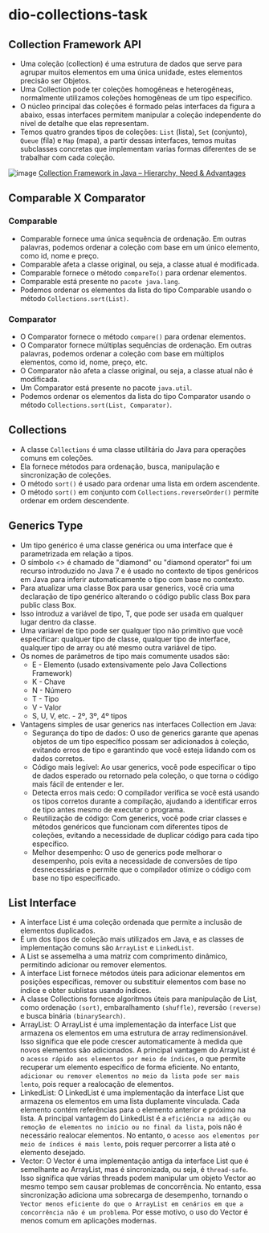 # dio-collections-task
## Collection Framework API
  - Uma coleção (collection) é uma estrutura de dados que serve para agrupar muitos elementos em uma única unidade, estes elementos precisão ser Objetos.
  - Uma Collection pode ter coleções homogêneas e heterogêneas, normalmente utilizamos coleções homogêneas de um tipo especifico.
  - O núcleo principal das coleções é formado pelas interfaces da figura a abaixo, essas interfaces permitem manipular a coleção independente do nível de detalhe que elas representam.
  - Temos quatro grandes tipos de coleções: `List` (lista), `Set` (conjunto), `Queue` (fila) e `Map` (mapa), a partir dessas interfaces, temos muitas subclasses concretas que implementam varias formas diferentes de se trabalhar com cada coleção.

![image](https://github.com/FelipeFerraz4/dio-collections-task/assets/115377471/e800a458-d807-45b0-a6cf-0017ddc0b396)
[Collection Framework in Java – Hierarchy, Need & Advantages](https://data-flair.training/blogs/collection-framework-in-java/)

## Comparable X Comparator
### Comparable
  - Comparable fornece uma única sequência de ordenação. Em outras palavras, podemos ordenar a coleção com base em um único elemento, como id, nome e preço.
  - Comparable afeta a classe original, ou seja, a classe atual é modificada.
  - Comparable fornece o método `compareTo()` para ordenar elementos.
  - Comparable está presente no `pacote java.lang`.
  - Podemos ordenar os elementos da lista do tipo Comparable usando o método `Collections.sort(List)`.
### Comparator
  - O Comparator fornece o método `compare()` para ordenar elementos.
  - O Comparator fornece múltiplas sequências de ordenação. Em outras palavras, podemos ordenar a coleção com base em múltiplos elementos, como id, nome, preço, etc.
  - O Comparator não afeta a classe original, ou seja, a classe atual não é modificada.
  - Um Comparator está presente no pacote `java.util`.
  - Podemos ordenar os elementos da lista do tipo Comparator usando o método `Collections.sort(List, Comparator)`.

## Collections
  - A classe `Collections` é uma classe utilitária do Java para operações comuns em coleções.
  - Ela fornece métodos para ordenação, busca, manipulação e sincronização de coleções.
  - O método `sort()` é usado para ordenar uma lista em ordem ascendente.
  - O método `sort()` em conjunto com `Collections.reverseOrder()` permite ordenar em ordem descendente.

## Generics Type
  - Um tipo genérico é uma classe genérica ou uma interface que é parametrizada em relação a tipos.
  - O símbolo <> é chamado de "diamond" ou "diamond operator" foi um recurso introduzido no Java 7 e é usado no contexto de tipos genéricos em Java para inferir automaticamente o tipo com base no contexto.
  - Para atualizar uma classe Box para usar generics, você cria uma declaração de tipo genérico alterando o código public class Box para public class Box<T>.
  - Isso introduz a variável de tipo, T, que pode ser usada em qualquer lugar dentro da classe.
  - Uma variável de tipo pode ser qualquer tipo não primitivo que você especificar: qualquer tipo de classe, qualquer tipo de interface, qualquer tipo de array ou até mesmo outra variável de tipo.
  - Os nomes de parâmetros de tipo mais comumente usados são:
    - E - Elemento (usado extensivamente pelo Java Collections Framework)
    - K - Chave
    - N - Número
    - T - Tipo
    - V - Valor
    - S, U, V, etc. - 2º, 3º, 4º tipos
  - Vantagens simples de usar generics nas interfaces Collection em Java:
    - Segurança do tipo de dados: O uso de generics garante que apenas objetos de um tipo específico possam ser adicionados à coleção, evitando erros de tipo e garantindo que você esteja lidando com os dados corretos.
    - Código mais legível: Ao usar generics, você pode especificar o tipo de dados esperado ou retornado pela coleção, o que torna o código mais fácil de entender e ler.
    - Detecta erros mais cedo: O compilador verifica se você está usando os tipos corretos durante a compilação, ajudando a identificar erros de tipo antes mesmo de executar o programa.
    - Reutilização de código: Com generics, você pode criar classes e métodos genéricos que funcionam com diferentes tipos de coleções, evitando a necessidade de duplicar código para cada tipo específico.
    - Melhor desempenho: O uso de generics pode melhorar o desempenho, pois evita a necessidade de conversões de tipo desnecessárias e permite que o compilador otimize o código com base no tipo especificado.

## List Interface
  - A interface List é uma coleção ordenada que permite a inclusão de elementos duplicados.
  - É um dos tipos de coleção mais utilizados em Java, e as classes de implementação comuns são `ArrayList` e `LinkedList`.
  - A List se assemelha a uma matriz com comprimento dinâmico, permitindo adicionar ou remover elementos.
  - A interface List fornece métodos úteis para adicionar elementos em posições específicas, remover ou substituir elementos com base no índice e obter sublistas usando índices.
  - A classe Collections fornece algoritmos úteis para manipulação de List, como ordenação `(sort)`, embaralhamento `(shuffle)`, reversão `(reverse)` e busca binária `(binarySearch)`.
  - ArrayList: O ArrayList é uma implementação da interface List que armazena os elementos em uma estrutura de array redimensionável. Isso significa que ele pode crescer automaticamente à medida que novos elementos são adicionados. A principal vantagem do ArrayList é o `acesso rápido aos elementos por meio de índices`, o que permite recuperar um elemento específico de forma eficiente. No entanto, `adicionar ou remover elementos no meio da lista pode ser mais lento`, pois requer a realocação de elementos.
  - LinkedList: O LinkedList é uma implementação da interface List que armazena os elementos em uma lista duplamente vinculada. Cada elemento contém referências para o elemento anterior e próximo na lista. A principal vantagem do LinkedList é a `eficiência na adição ou remoção de elementos no início ou no final da lista`, pois não é necessário realocar elementos. No entanto, o `acesso aos elementos por meio de índices é mais lento`, pois requer percorrer a lista até o elemento desejado.
  - Vector: O Vector é uma implementação antiga da interface List que é semelhante ao ArrayList, mas é sincronizada, ou seja, é `thread-safe`. Isso significa que várias threads podem manipular um objeto Vector ao mesmo tempo sem causar problemas de concorrência. No entanto, essa sincronização adiciona uma sobrecarga de desempenho, tornando o `Vector menos eficiente do que o ArrayList em cenários em que a concorrência não é um problema`. Por esse motivo, o uso do Vector é menos comum em aplicações modernas.
